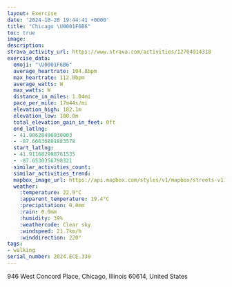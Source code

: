 ```yaml
---
layout: Exercise
date: '2024-10-20 19:44:41 +0000'
title: "Chicago \U0001F6B6"
toc: true
image:
description:
strava_activity_url: https://www.strava.com/activities/12704914318
exercise_data:
  emoji: "\U0001F6B6"
  average_heartrate: 104.8bpm
  max_heartrate: 112.0bpm
  average_watts: W
  max_watts: W
  distance_in_miles: 1.04mi
  pace_per_mile: 17m44s/mi
  elevation_high: 182.1m
  elevation_low: 180.0m
  total_elevation_gain_in_feet: 0ft
  end_latlng:
  - 41.90628496930003
  - -87.66636801883578
  start_latlng:
  - 41.911682998761535
  - -87.6530356798321
  similar_activities_count:
  similar_activities_trend:
  mapbox_image_url: https://api.mapbox.com/styles/v1/mapbox/streets-v11/static/path-5+787af2-1.0(%7Btx~Ftc_vO%40%7CA_%40pACV%40fBBt%40ChALp%40Kn%40%3FtDB%5E%5Cn%40DVEzDDpAAnCDdABhECvCEb%40HzACf%40%40L%40%3FBnIDt%40DJFF%60%40D~OO),pin-s-s+e5b22e(-87.65515,41.9107),pin-s-f+89ae00(-87.66633,41.90759999999999)/auto/800x800?access_token=pk.eyJ1Ijoiam9zaGJlY2ttYW4iLCJhIjoiY205eWR2aDd1MWZ6djJrbXc4a3M0bWZleiJ9.XiG9OWkNcZk2QzjJbxLB4A
  weather:
    :temperature: 22.9°C
    :apparent_temperature: 19.4°C
    :precipitation: 0.0mm
    :rain: 0.0mm
    :humidity: 39%
    :weathercode: Clear sky
    :windspeed: 21.7km/h
    :winddirection: 220°
tags:
- walking
serial_number: 2024.ECE.330
---
```

946 West Concord Place, Chicago, Illinois 60614, United States
